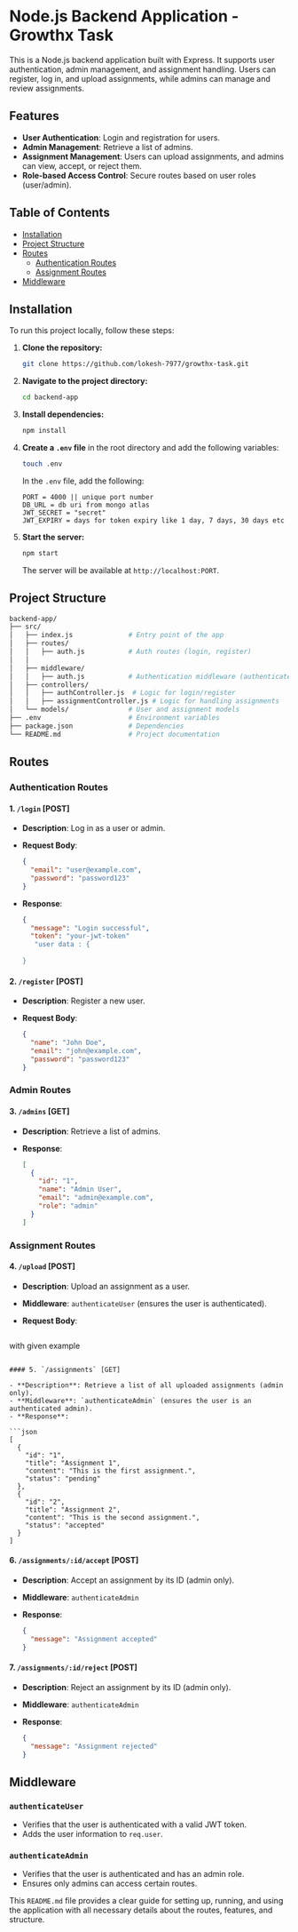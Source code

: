 
# Node.js Backend Application - Growthx Task

This is a Node.js backend application built with Express. It supports user authentication, admin management, and assignment handling. Users can register, log in, and upload assignments, while admins can manage and review assignments.

## Features

- **User Authentication**: Login and registration for users.
- **Admin Management**: Retrieve a list of admins.
- **Assignment Management**: Users can upload assignments, and admins can view, accept, or reject them.
- **Role-based Access Control**: Secure routes based on user roles (user/admin).

## Table of Contents

- [Installation](#installation)
- [Project Structure](#project-structure)
- [Routes](#routes)
  - [Authentication Routes](#authentication-routes)
  - [Assignment Routes](#assignment-routes)
- [Middleware](#middleware)

## Installation

To run this project locally, follow these steps:

1. **Clone the repository:**

   ```bash
   git clone https://github.com/lokesh-7977/growthx-task.git
   ```

2. **Navigate to the project directory:**

   ```bash
   cd backend-app
   ```

3. **Install dependencies:**

   ```bash
   npm install
   ```

4. **Create a `.env` file** in the root directory and add the following variables:

   ```bash
   touch .env
   ```

   In the `.env` file, add the following:
   

   ```env
   PORT = 4000 || unique port number 
   DB_URL = db uri from mongo atlas
   JWT_SECRET = "secret"
   JWT_EXPIRY = days for token expiry like 1 day, 7 days, 30 days etc
   ```

5. **Start the server:**

   ```bash
   npm start
   ```

   The server will be available at `http://localhost:PORT`.

## Project Structure

```bash
backend-app/
├── src/
│   ├── index.js              # Entry point of the app
│   ├── routes/
│   │   ├── auth.js           # Auth routes (login, register)
│   │ 
│   ├── middleware/
│   │   ├── auth.js           # Authentication middleware (authenticateUser, authenticateAdmin)
│   ├── controllers/
│   │   ├── authController.js  # Logic for login/register
│   │   ├── assignmentController.js # Logic for handling assignments
│   └── models/               # User and assignment models
├── .env                      # Environment variables
├── package.json              # Dependencies
└── README.md                 # Project documentation
```

## Routes

### Authentication Routes

#### 1. `/login` [POST]

- **Description**: Log in as a user or admin.
- **Request Body**:

  ```json
  {
    "email": "user@example.com",
    "password": "password123"
  }
  ```

- **Response**:

  ```json
  {
    "message": "Login successful",
    "token": "your-jwt-token"
     "user data : {
     
  }
  ```

#### 2. `/register` [POST]

- **Description**: Register a new user.
- **Request Body**:

  ```json
  {
    "name": "John Doe",
    "email": "john@example.com",
    "password": "password123"
  }
  ```

### Admin Routes

#### 3. `/admins` [GET]

- **Description**: Retrieve a list of admins.
- **Response**:

  ```json
  [
    {
      "id": "1",
      "name": "Admin User",
      "email": "admin@example.com",
      "role": "admin"
    }
  ]
  ```

### Assignment Routes

#### 4. `/upload` [POST]

- **Description**: Upload an assignment as a user.
- **Middleware**: `authenticateUser` (ensures the user is authenticated).
- **Request Body**:

  ```json
 with given example
  
  ```

#### 5. `/assignments` [GET]

- **Description**: Retrieve a list of all uploaded assignments (admin only).
- **Middleware**: `authenticateAdmin` (ensures the user is an authenticated admin).
- **Response**:

  ```json
  [
    {
      "id": "1",
      "title": "Assignment 1",
      "content": "This is the first assignment.",
      "status": "pending"
    },
    {
      "id": "2",
      "title": "Assignment 2",
      "content": "This is the second assignment.",
      "status": "accepted"
    }
  ]
  ```

#### 6. `/assignments/:id/accept` [POST]

- **Description**: Accept an assignment by its ID (admin only).
- **Middleware**: `authenticateAdmin`
- **Response**:

  ```json
  {
    "message": "Assignment accepted"
  }
  ```

#### 7. `/assignments/:id/reject` [POST]

- **Description**: Reject an assignment by its ID (admin only).
- **Middleware**: `authenticateAdmin`
- **Response**:

  ```json
  {
    "message": "Assignment rejected"
  }
  ```

## Middleware

### `authenticateUser`

- Verifies that the user is authenticated with a valid JWT token.
- Adds the user information to `req.user`.

### `authenticateAdmin`

- Verifies that the user is authenticated and has an admin role.
- Ensures only admins can access certain routes.



This `README.md` file provides a clear guide for setting up, running, and using the application with all necessary details about the routes, features, and structure.
